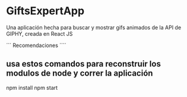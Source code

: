 # GiftsExpertApp

Una aplicación hecha para buscar y mostrar gifs animados de la API de GIPHY, creada en React JS

 ´´´ Recomendaciones ´´´´
 
 ## usa estos comandos para reconstruir los modulos de node y correr la aplicación 
 
 npm install
 npm start
 
 
 
